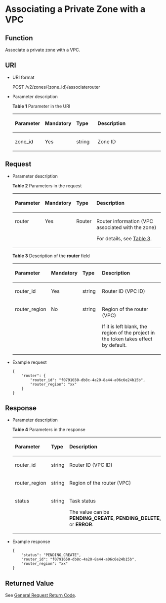 # Associating a Private Zone with a VPC<a name="EN-US_TOPIC_0057329431"></a>

## Function<a name="section3569153217343"></a>

Associate a private zone with a VPC.

## URI<a name="section6163262617350"></a>

-   URI format

    POST /v2/zones/\{zone\_id\}/associaterouter


-   Parameter description

    **Table  1**  Parameter in the URI

    <a name="table14024165"></a><table><thead align="left"><tr id="row26592044"><th class="cellrowborder" valign="top" width="18.84188418841884%" id="mcps1.2.5.1.1"><p id="p6471942"><a name="p6471942"></a><a name="p6471942"></a><strong id="b162774213314533"><a name="b162774213314533"></a><a name="b162774213314533"></a>Parameter</strong></p>
    </th>
    <th class="cellrowborder" valign="top" width="19.03190319031903%" id="mcps1.2.5.1.2"><p id="p54465313"><a name="p54465313"></a><a name="p54465313"></a><strong id="b593421527191713"><a name="b593421527191713"></a><a name="b593421527191713"></a>Mandatory</strong></p>
    </th>
    <th class="cellrowborder" valign="top" width="14.711471147114713%" id="mcps1.2.5.1.3"><p id="p49614245"><a name="p49614245"></a><a name="p49614245"></a><strong id="b84235270619112"><a name="b84235270619112"></a><a name="b84235270619112"></a>Type</strong></p>
    </th>
    <th class="cellrowborder" valign="top" width="47.41474147414741%" id="mcps1.2.5.1.4"><p id="p59330872"><a name="p59330872"></a><a name="p59330872"></a><strong id="b842352706112423"><a name="b842352706112423"></a><a name="b842352706112423"></a>Description</strong></p>
    </th>
    </tr>
    </thead>
    <tbody><tr id="row41071365"><td class="cellrowborder" valign="top" width="18.84188418841884%" headers="mcps1.2.5.1.1 "><p id="p38446258"><a name="p38446258"></a><a name="p38446258"></a>zone_id</p>
    </td>
    <td class="cellrowborder" valign="top" width="19.03190319031903%" headers="mcps1.2.5.1.2 "><p id="p27139175"><a name="p27139175"></a><a name="p27139175"></a>Yes</p>
    </td>
    <td class="cellrowborder" valign="top" width="14.711471147114713%" headers="mcps1.2.5.1.3 "><p id="p50789581"><a name="p50789581"></a><a name="p50789581"></a>string</p>
    </td>
    <td class="cellrowborder" valign="top" width="47.41474147414741%" headers="mcps1.2.5.1.4 "><p id="p20315403"><a name="p20315403"></a><a name="p20315403"></a>Zone ID</p>
    </td>
    </tr>
    </tbody>
    </table>


## Request<a name="section4207148117353"></a>

-   Parameter description

    **Table  2**  Parameters in the request

    <a name="table3720408817742"></a><table><thead align="left"><tr id="row6225671717742"><th class="cellrowborder" valign="top" width="19.040000000000003%" id="mcps1.2.5.1.1"><p id="p5153686617742"><a name="p5153686617742"></a><a name="p5153686617742"></a><strong id="b162774213314533_1"><a name="b162774213314533_1"></a><a name="b162774213314533_1"></a>Parameter</strong></p>
    </th>
    <th class="cellrowborder" valign="top" width="19.35%" id="mcps1.2.5.1.2"><p id="p473035017742"><a name="p473035017742"></a><a name="p473035017742"></a><strong id="b593421527191713_1"><a name="b593421527191713_1"></a><a name="b593421527191713_1"></a>Mandatory</strong></p>
    </th>
    <th class="cellrowborder" valign="top" width="13.65%" id="mcps1.2.5.1.3"><p id="p386753717742"><a name="p386753717742"></a><a name="p386753717742"></a><strong id="b84235270619112_1"><a name="b84235270619112_1"></a><a name="b84235270619112_1"></a>Type</strong></p>
    </th>
    <th class="cellrowborder" valign="top" width="47.96%" id="mcps1.2.5.1.4"><p id="p5956810717742"><a name="p5956810717742"></a><a name="p5956810717742"></a><strong id="b842352706112423_1"><a name="b842352706112423_1"></a><a name="b842352706112423_1"></a>Description</strong></p>
    </th>
    </tr>
    </thead>
    <tbody><tr id="row1329410717742"><td class="cellrowborder" valign="top" width="19.040000000000003%" headers="mcps1.2.5.1.1 "><p id="p2681781817157"><a name="p2681781817157"></a><a name="p2681781817157"></a>router</p>
    </td>
    <td class="cellrowborder" valign="top" width="19.35%" headers="mcps1.2.5.1.2 "><p id="p6603174617742"><a name="p6603174617742"></a><a name="p6603174617742"></a>Yes</p>
    </td>
    <td class="cellrowborder" valign="top" width="13.65%" headers="mcps1.2.5.1.3 "><p id="p9188475171518"><a name="p9188475171518"></a><a name="p9188475171518"></a>Router</p>
    </td>
    <td class="cellrowborder" valign="top" width="47.96%" headers="mcps1.2.5.1.4 "><p id="p10335706111018"><a name="p10335706111018"></a><a name="p10335706111018"></a>Router information (VPC associated with the zone)</p>
    <p id="p36712148171536"><a name="p36712148171536"></a><a name="p36712148171536"></a>For details, see <a href="#EN-US_TOPIC_0057329431__table4448008117179">Table 3</a>.</p>
    </td>
    </tr>
    </tbody>
    </table>

    **Table  3**  Description of the  **router**  field

    <a name="table4448008117179"></a><table><thead align="left"><tr id="row6132935617179"><th class="cellrowborder" valign="top" width="17.34%" id="mcps1.2.5.1.1"><p id="p36588677171719"><a name="p36588677171719"></a><a name="p36588677171719"></a><strong id="b162774213314533_2"><a name="b162774213314533_2"></a><a name="b162774213314533_2"></a>Parameter</strong></p>
    </th>
    <th class="cellrowborder" valign="top" width="19.49%" id="mcps1.2.5.1.2"><p id="p10892865171719"><a name="p10892865171719"></a><a name="p10892865171719"></a><strong id="b593421527191713_2"><a name="b593421527191713_2"></a><a name="b593421527191713_2"></a>Mandatory</strong></p>
    </th>
    <th class="cellrowborder" valign="top" width="13.58%" id="mcps1.2.5.1.3"><p id="p9906869171719"><a name="p9906869171719"></a><a name="p9906869171719"></a><strong id="b84235270619112_2"><a name="b84235270619112_2"></a><a name="b84235270619112_2"></a>Type</strong></p>
    </th>
    <th class="cellrowborder" valign="top" width="49.59%" id="mcps1.2.5.1.4"><p id="p64258954171719"><a name="p64258954171719"></a><a name="p64258954171719"></a><strong id="b842352706112423_2"><a name="b842352706112423_2"></a><a name="b842352706112423_2"></a>Description</strong></p>
    </th>
    </tr>
    </thead>
    <tbody><tr id="row266872817179"><td class="cellrowborder" valign="top" width="17.34%" headers="mcps1.2.5.1.1 "><p id="p25118582171719"><a name="p25118582171719"></a><a name="p25118582171719"></a>router_id</p>
    </td>
    <td class="cellrowborder" valign="top" width="19.49%" headers="mcps1.2.5.1.2 "><p id="p21339228171719"><a name="p21339228171719"></a><a name="p21339228171719"></a>Yes</p>
    </td>
    <td class="cellrowborder" valign="top" width="13.58%" headers="mcps1.2.5.1.3 "><p id="p50755907171719"><a name="p50755907171719"></a><a name="p50755907171719"></a>string</p>
    </td>
    <td class="cellrowborder" valign="top" width="49.59%" headers="mcps1.2.5.1.4 "><p id="p17587794171719"><a name="p17587794171719"></a><a name="p17587794171719"></a>Router ID (VPC ID)</p>
    </td>
    </tr>
    <tr id="row6657832817179"><td class="cellrowborder" valign="top" width="17.34%" headers="mcps1.2.5.1.1 "><p id="p3709384171719"><a name="p3709384171719"></a><a name="p3709384171719"></a>router_region</p>
    </td>
    <td class="cellrowborder" valign="top" width="19.49%" headers="mcps1.2.5.1.2 "><p id="p32024676171719"><a name="p32024676171719"></a><a name="p32024676171719"></a>No</p>
    </td>
    <td class="cellrowborder" valign="top" width="13.58%" headers="mcps1.2.5.1.3 "><p id="p43861924171719"><a name="p43861924171719"></a><a name="p43861924171719"></a>string</p>
    </td>
    <td class="cellrowborder" valign="top" width="49.59%" headers="mcps1.2.5.1.4 "><p id="p63154928171719"><a name="p63154928171719"></a><a name="p63154928171719"></a>Region of the router (VPC)</p>
    <p id="p31477322172059"><a name="p31477322172059"></a><a name="p31477322172059"></a>If it is left blank, the region of the project in the token takes effect by default.</p>
    </td>
    </tr>
    </tbody>
    </table>

-   Example request

    ```
    {
        "router": {
            "router_id": "f0791650-db8c-4a20-8a44-a06c6e24b15b",
            "router_region": "xx"
        }
    }
    ```


## Response<a name="section2142173017358"></a>

-   Parameter description

    **Table  4**  Parameters in the response

    <a name="table4512106017551"></a><table><thead align="left"><tr id="row2225931917551"><th class="cellrowborder" valign="top" width="21.63%" id="mcps1.2.4.1.1"><p id="p5817443517551"><a name="p5817443517551"></a><a name="p5817443517551"></a><strong id="b162774213314533_3"><a name="b162774213314533_3"></a><a name="b162774213314533_3"></a>Parameter</strong></p>
    </th>
    <th class="cellrowborder" valign="top" width="16.38%" id="mcps1.2.4.1.2"><p id="p3436442517551"><a name="p3436442517551"></a><a name="p3436442517551"></a><strong id="b84235270619112_3"><a name="b84235270619112_3"></a><a name="b84235270619112_3"></a>Type</strong></p>
    </th>
    <th class="cellrowborder" valign="top" width="61.99%" id="mcps1.2.4.1.3"><p id="p3205505917551"><a name="p3205505917551"></a><a name="p3205505917551"></a><strong id="b842352706112423_3"><a name="b842352706112423_3"></a><a name="b842352706112423_3"></a>Description</strong></p>
    </th>
    </tr>
    </thead>
    <tbody><tr id="row4632297717551"><td class="cellrowborder" valign="top" width="21.63%" headers="mcps1.2.4.1.1 "><p id="p6117366017551"><a name="p6117366017551"></a><a name="p6117366017551"></a>router_id</p>
    </td>
    <td class="cellrowborder" valign="top" width="16.38%" headers="mcps1.2.4.1.2 "><p id="p4937778317551"><a name="p4937778317551"></a><a name="p4937778317551"></a>string</p>
    </td>
    <td class="cellrowborder" valign="top" width="61.99%" headers="mcps1.2.4.1.3 "><p id="p4017744717551"><a name="p4017744717551"></a><a name="p4017744717551"></a>Router ID (VPC ID)</p>
    </td>
    </tr>
    <tr id="row2605270417551"><td class="cellrowborder" valign="top" width="21.63%" headers="mcps1.2.4.1.1 "><p id="p2989427417551"><a name="p2989427417551"></a><a name="p2989427417551"></a>router_region</p>
    </td>
    <td class="cellrowborder" valign="top" width="16.38%" headers="mcps1.2.4.1.2 "><p id="p4423327117551"><a name="p4423327117551"></a><a name="p4423327117551"></a>string</p>
    </td>
    <td class="cellrowborder" valign="top" width="61.99%" headers="mcps1.2.4.1.3 "><p id="p2612521117551"><a name="p2612521117551"></a><a name="p2612521117551"></a>Region of the router (VPC)</p>
    </td>
    </tr>
    <tr id="row16652885175519"><td class="cellrowborder" valign="top" width="21.63%" headers="mcps1.2.4.1.1 "><p id="p38120631175524"><a name="p38120631175524"></a><a name="p38120631175524"></a>status</p>
    </td>
    <td class="cellrowborder" valign="top" width="16.38%" headers="mcps1.2.4.1.2 "><p id="p57184665175519"><a name="p57184665175519"></a><a name="p57184665175519"></a>string</p>
    </td>
    <td class="cellrowborder" valign="top" width="61.99%" headers="mcps1.2.4.1.3 "><p id="p1635999216648"><a name="p1635999216648"></a><a name="p1635999216648"></a>Task status</p>
    <p id="p24990280175620"><a name="p24990280175620"></a><a name="p24990280175620"></a>The value can be <strong id="b842352706111124"><a name="b842352706111124"></a><a name="b842352706111124"></a>PENDING_CREATE</strong>,&nbsp;<strong id="b842352706111131"><a name="b842352706111131"></a><a name="b842352706111131"></a>PENDING_DELETE</strong>,&nbsp;<strong id="b842352706111136"><a name="b842352706111136"></a><a name="b842352706111136"></a>ACTIVE</strong>, or&nbsp;<strong id="b842352706111142"><a name="b842352706111142"></a><a name="b842352706111142"></a>ERROR</strong>.</p>
    </td>
    </tr>
    </tbody>
    </table>

-   Example response

    ```
    {
        "status": "PENDING_CREATE",
        "router_id": "f0791650-db8c-4a20-8a44-a06c6e24b15b",
        "router_region": "xx"
    }
    
    ```


## **Returned Value**<a name="section1917896317411"></a>

See  [General Request Return Code](general-request-return-code.md).

